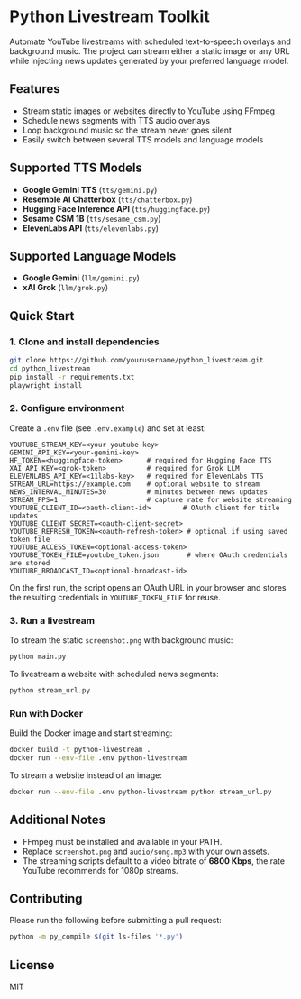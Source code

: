 # Python Livestream Toolkit

Automate YouTube livestreams with scheduled text-to-speech overlays and background music. The project can stream either a static image or any URL while injecting news updates generated by your preferred language model.

## Features

- Stream static images or websites directly to YouTube using FFmpeg
- Schedule news segments with TTS audio overlays
- Loop background music so the stream never goes silent
- Easily switch between several TTS models and language models

## Supported TTS Models

- **Google Gemini TTS** (`tts/gemini.py`)
- **Resemble AI Chatterbox** (`tts/chatterbox.py`)
- **Hugging Face Inference API** (`tts/huggingface.py`)
- **Sesame CSM 1B** (`tts/sesame_csm.py`)
- **ElevenLabs API** (`tts/elevenlabs.py`)

## Supported Language Models

- **Google Gemini** (`llm/gemini.py`)
- **xAI Grok** (`llm/grok.py`)

## Quick Start

### 1. Clone and install dependencies

```bash
git clone https://github.com/yourusername/python_livestream.git
cd python_livestream
pip install -r requirements.txt
playwright install
```

### 2. Configure environment

Create a `.env` file (see `.env.example`) and set at least:

```dotenv
YOUTUBE_STREAM_KEY=<your-youtube-key>
GEMINI_API_KEY=<your-gemini-key>
HF_TOKEN=<huggingface-token>      # required for Hugging Face TTS
XAI_API_KEY=<grok-token>          # required for Grok LLM
ELEVENLABS_API_KEY=<11labs-key>   # required for ElevenLabs TTS
STREAM_URL=https://example.com    # optional website to stream
NEWS_INTERVAL_MINUTES=30          # minutes between news updates
STREAM_FPS=1                      # capture rate for website streaming
YOUTUBE_CLIENT_ID=<oauth-client-id>        # OAuth client for title updates
YOUTUBE_CLIENT_SECRET=<oauth-client-secret>
YOUTUBE_REFRESH_TOKEN=<oauth-refresh-token> # optional if using saved token file
YOUTUBE_ACCESS_TOKEN=<optional-access-token>
YOUTUBE_TOKEN_FILE=youtube_token.json       # where OAuth credentials are stored
YOUTUBE_BROADCAST_ID=<optional-broadcast-id>
```

On the first run, the script opens an OAuth URL in your browser and stores the
resulting credentials in `YOUTUBE_TOKEN_FILE` for reuse.

### 3. Run a livestream

To stream the static `screenshot.png` with background music:

```bash
python main.py
```

To livestream a website with scheduled news segments:

```bash
python stream_url.py
```

### Run with Docker

Build the Docker image and start streaming:

```bash
docker build -t python-livestream .
docker run --env-file .env python-livestream
```

To stream a website instead of an image:

```bash
docker run --env-file .env python-livestream python stream_url.py
```

## Additional Notes

- FFmpeg must be installed and available in your PATH.
- Replace `screenshot.png` and `audio/song.mp3` with your own assets.
- The streaming scripts default to a video bitrate of **6800 Kbps**, the rate YouTube recommends for 1080p streams.

## Contributing

Please run the following before submitting a pull request:

```bash
python -m py_compile $(git ls-files '*.py')
```

## License

MIT
